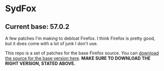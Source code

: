 # SydFox

## Current base: 57.0.2

A few patches I'm making to debloat Firefox. I think Firefox is pretty good, but it does come with a lot of junk I don't use.

This repo is a set of patches for the base Firefox source. You can [download the source for the base version here](https://archive.mozilla.org/pub/firefox/releases/). **MAKE SURE TO DOWNLOAD THE RIGHT VERSION, STATED ABOVE.**
